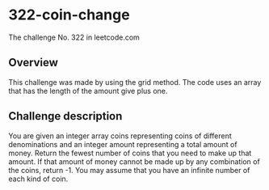 # 322-coin-change
The challenge No. 322 in leetcode.com

## Overview
This challenge was made by using the grid method. The code uses an array that has the length of the amount give plus one.

## Challenge description
You are given an integer array coins representing coins of different denominations and an integer amount representing a total amount of money.
Return the fewest number of coins that you need to make up that amount. If that amount of money cannot be made up by any combination of the coins, return -1.
You may assume that you have an infinite number of each kind of coin.
